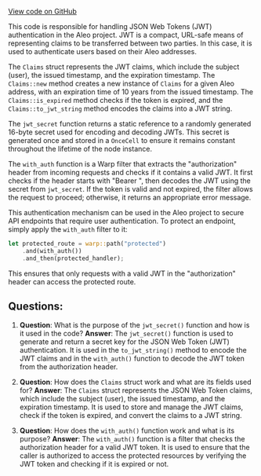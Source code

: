 [View code on GitHub](https://github.com/AleoHQ/aleo/rust/develop/src/helpers/auth.rs)

This code is responsible for handling JSON Web Tokens (JWT) authentication in the Aleo project. JWT is a compact, URL-safe means of representing claims to be transferred between two parties. In this case, it is used to authenticate users based on their Aleo addresses.

The `Claims` struct represents the JWT claims, which include the subject (user), the issued timestamp, and the expiration timestamp. The `Claims::new` method creates a new instance of `Claims` for a given Aleo address, with an expiration time of 10 years from the issued timestamp. The `Claims::is_expired` method checks if the token is expired, and the `Claims::to_jwt_string` method encodes the claims into a JWT string.

The `jwt_secret` function returns a static reference to a randomly generated 16-byte secret used for encoding and decoding JWTs. This secret is generated once and stored in a `OnceCell` to ensure it remains constant throughout the lifetime of the node instance.

The `with_auth` function is a Warp filter that extracts the "authorization" header from incoming requests and checks if it contains a valid JWT. It first checks if the header starts with "Bearer ", then decodes the JWT using the secret from `jwt_secret`. If the token is valid and not expired, the filter allows the request to proceed; otherwise, it returns an appropriate error message.

This authentication mechanism can be used in the Aleo project to secure API endpoints that require user authentication. To protect an endpoint, simply apply the `with_auth` filter to it:

```rust
let protected_route = warp::path("protected")
    .and(with_auth())
    .and_then(protected_handler);
```

This ensures that only requests with a valid JWT in the "authorization" header can access the protected route.
## Questions: 
 1. **Question**: What is the purpose of the `jwt_secret()` function and how is it used in the code?
   **Answer**: The `jwt_secret()` function is used to generate and return a secret key for the JSON Web Token (JWT) authentication. It is used in the `to_jwt_string()` method to encode the JWT claims and in the `with_auth()` function to decode the JWT token from the authorization header.

2. **Question**: How does the `Claims` struct work and what are its fields used for?
   **Answer**: The `Claims` struct represents the JSON Web Token claims, which include the subject (user), the issued timestamp, and the expiration timestamp. It is used to store and manage the JWT claims, check if the token is expired, and convert the claims to a JWT string.

3. **Question**: How does the `with_auth()` function work and what is its purpose?
   **Answer**: The `with_auth()` function is a filter that checks the authorization header for a valid JWT token. It is used to ensure that the caller is authorized to access the protected resources by verifying the JWT token and checking if it is expired or not.